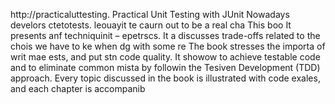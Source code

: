 
http://practicaluttesting.
Practical Unit Testing with JUnit 
Nowadays develors ctetotests. leouayit te caurn out to be a real cha
This boo
It presents anf techniquinit  – epetrscs. It a discusses trade-offs related to the chois we have to ke when dg with some re
The book stresses the importa of writ mae ests, and put stn code quality. It showow to achieve testable code and to eliminate common mista by followin the Tesiven Development (TDD) approach. Every topic discussed in the book is illustrated with code exales, and each chapter is accompanib













